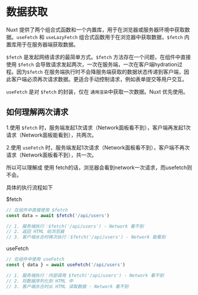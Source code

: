 # 数据获取

Nuxt 提供了两个组合式函数和一个内置库，用于在浏览器或服务器环境中获取数据。`useFetch` 和 `useLazyFetch` 组合式函数用于在浏览器中获取数据，`$fetch` 内置库用于在服务器端获取数据。

`$fetch` 是发起网络请求的最简单方式。`$fetch` 方法存在一个问题，在组件中直接使用 `$fetch` 会导致请求发起两次，一次在服务端，一次在客户端hydration过程。因为`$fetch` 在服务端执行时不会降服务端获取的数据状态传递到客户端，因此客户端必须再次请求数据。更适合手动控制请求，例如表单提交等用户交互。

`useFetch` 是对 `$fetch` 的封装，仅在 `通用渲染`中获取一次数据。Nuxt 优先使用。

## 如何理解两次请求

1.使用 `$fetch` 时，服务端发起1次请求（Network面板看不到），客户端再发起1次请求（Network面板能看到），共两次。

2.使用 `useFetch` 时，服务端发起1次请求（Network面板看不到），客户端不再次请求（Network面板看不到），共一次。

所以可以理解成 使用 fetch的话，浏览器会看到network一次请求，而usefetch则不会。

具体的执行流程如下

$fetch

```typescript
// 在组件中直接使用 $fetch
const data = await $fetch('/api/users')

// 1. 服务端执行：$fetch('/api/users') - Network 看不到
// 2. 返回 HTML 给浏览器
// 3. 客户端水合时再次执行：$fetch('/api/users') - Network 能看到
```

useFetch

```typescript
// 在组件中使用 useFetch
const { data } = await useFetch('/api/users')

// 1. 服务端执行：内部调用 $fetch('/api/users') - Network 看不到
// 2. 将数据序列化到 HTML 中
// 3. 客户端水合时从 HTML 读取数据 - Network 看不到
```